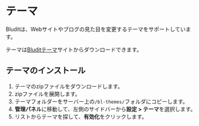 # テーマ
<!-- position: 6 -->

Bluditは、Webサイトやブログの見た目を変更するテーマをサポートしています。

テーマは[Bluditテーマ](https://themes.bludit.com)サイトからダウンロードできます。

## テーマのインストール
1. テーマのzipファイルをダウンロードします。
2. zipファイルを展開します。
3. テーマフォルダーをサーバー上の`/bl-themes/`フォルダにコピーします。
4.  **管理パネル**に移動して、左側のサイドバーから**設定 > テーマ**を選択します。
5. リストからテーマを探して、**有効化**をクリックします。
